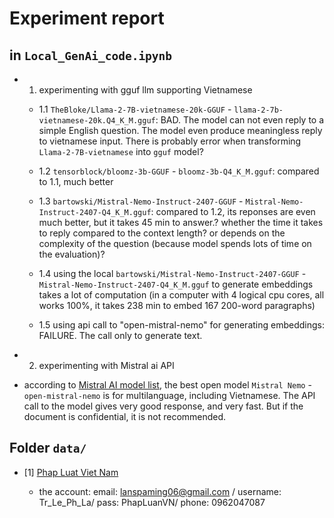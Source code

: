 # Experiment report

## in `Local_GenAi_code.ipynb`

- 1. experimenting with gguf llm supporting Vietnamese

  - 1.1 `TheBloke/Llama-2-7B-vietnamese-20k-GGUF` - `llama-2-7b-vietnamese-20k.Q4_K_M.gguf`: BAD.
  The model can not even reply to a simple English question.
  The model even produce meaningless reply to vietnamese input.
  There is probably error when transforming `Llama-2-7B-vietnamese` into `gguf` model?

  - 1.2 `tensorblock/bloomz-3b-GGUF` - `bloomz-3b-Q4_K_M.gguf`: compared to 1.1, much better

  - 1.3 `bartowski/Mistral-Nemo-Instruct-2407-GGUF` - `Mistral-Nemo-Instruct-2407-Q4_K_M.gguf`: compared to 1.2, its reponses are even much better, but it takes 45 min to answer.? whether the time it takes to reply compared to the context length? or depends on the complexity of the question (because model spends lots of time on the evaluation)? 

  - 1.4 using the local `bartowski/Mistral-Nemo-Instruct-2407-GGUF` - `Mistral-Nemo-Instruct-2407-Q4_K_M.gguf` to generate embeddings takes a lot of computation (in a computer with 4 logical cpu cores, all works 100%, it takes 238 min to embed 167 200-word paragraphs)

  - 1.5 using api call to "open-mistral-nemo" for generating embeddings: FAILURE. The call only to generate text.
 
- 2. experimenting with Mistral ai API

 - according to [Mistral AI model list](https://docs.mistral.ai/getting-started/models/models_overview/), the best open model `Mistral Nemo` - `open-mistral-nemo` is for multilanguage, including Vietnamese. The API call to the model gives very good response, and very fast. But if the document is confidential, it is not recommended. 

## Folder `data/`

- [1] [Phap Luat Viet Nam](https://thuvienphapluat.vn/van-ban/Tien-te-Ngan-hang/Nghi-quyet-148-NQ-CP-2023-tiep-tuc-trien-khai-thi-hanh-Nghi-quyet-42-2017-QH14-579993.aspx?v=tvpl-hdsd-firsr&step=step7)

  - the account: email: lanspaming06@gmail.com / username: Tr_Le_Ph_La/ pass: PhapLuanVN/ phone: 0962047087

  